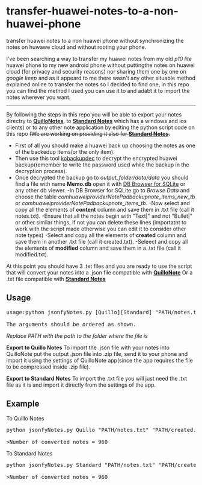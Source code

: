 # transfer-huawei-notes-to-a-non-huawei-phone
transfer huawei notes to a non huawei phone without synchronizing the notes on huwawe cloud and without rooting your phone.


I've been searching a way to transfer my huawei notes from my old *p10 lite* huawei phone to my new android phone without puttingthe notes on huawei cloud (for privacy and security reasons) nor sharing them one by one on *google keep* and as it appeard to me there wasn't any other situable method explained online to transfer the notes so I decided to find one, in this repo you can find the method I used you can use it to and adabt it to import the notes wherever you want.

___



By following the steps in this repo you will be able to export your notes directry to **[QuilloNotes](https://github.com/msoultanidis/quillnote)**, to **[Standard Notes](https://standardnotes.com/)** which has a windows and ios clients) or to any other note application by editing the python script code on this repo ~~(We are working on providing it also for **[Standard Notes](https://standardnotes.com/)**.~~ 


- First of all you should make a huawei back up choosing the notes as one of the backedup items(or the only item).
- Then use this tool [kobackupdec](https://github.com/RealityNet/kobackupdec) to decrypt the encrypted huawei backup(remember to write the password used while the backup in the decryption process).
- Once decrypted the backup go to *output_folder/data/data* you should find a file with name **Memo.db** open it with [DB Browser for SQLite](https://sqlitebrowser.org/) or any other db viewer.
-In DB Browser for SQLite go to *Browse Data* and choose the table *comhuaweiproviderNotePadbackupnote_items_new_tb* or *comhuaweiproviderNotePadbackupnote_items_tb*.
-Now select and copy all the elements of **content** column and save them in .txt file (call it notes.txt).
-Ensure that all the notes begin with "Text|" and not "Bullet|" or other similar things, if not you can delete these lines (importatnt to work with the script made otherwise you can edit it to consider other note types)
-Select and copy all the elements of **created** column and save them in another .txt file (call it created.txt).
-Seleect and copy all the elements of **modified** column and save them in a .txt file (call it modified.txt).


At this point you should have 3 .txt files and you are ready to use the script that will convert your notes into a .json file compatible with **[QuilloNote](https://github.com/msoultanidis/quillnote)**
Or a .txt file compatible with **[Standard Notes](https://standardnotes.com/)**

## Usage
<pre>
usage:python jsonfyNotes.py [Quillo][Standard] "PATH/notes.txt" "PATH/created.txt" "PATH/modified.txt"

The arguments should be ordered as shown.
</pre>

_Replace PATH with the path to the folder where the file is_

**Export to Quillo Notes** 
To import the .json file with your notes into QuilloNote put the output .json file into .zip file, send it to your phone and import it using the settings of QuilloNote app(since the app requires the file to be compressed inside .zip file).

**Export to Standard Notes**
To import the .txt file you will just need the .txt file as it is and import it directly from the settings of the app.

## Example
To Quillo Notes
<pre>
python jsonfyNotes.py Quillo "PATH/notes.txt" "PATH/created.txt" "PATH/modified.txt"

>Number of converted notes = 960
</pre>

To Standard Notes
<pre>
python jsonfyNotes.py Standard "PATH/notes.txt" "PATH/created.txt" "PATH/modified.txt"

>Number of converted notes = 960
</pre>

